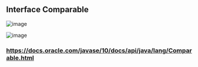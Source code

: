 ## Interface Comparable
![image](https://github.com/devjleonardo/assets/blob/main/interfaces-java/07%20-%20Interface%20Comparable/Interface%20Comparable.png)

![image](https://github.com/devjleonardo/assets/blob/main/interfaces-java/07%20-%20Interface%20Comparable/Interface%20Comparable2.png)

### https://docs.oracle.com/javase/10/docs/api/java/lang/Comparable.html

